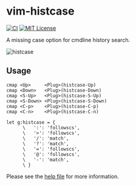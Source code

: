 # vim-histcase

[![CI](https://github.com/obcat/vim-histcase/workflows/CI/badge.svg)](https://github.com/obcat/vim-histcase/actions?query=workflow%3Aci)
[![MIT License](https://img.shields.io/badge/license-MIT-blue.svg)](LICENSE.txt)

A missing case option for cmdline history search.

![histcase](https://user-images.githubusercontent.com/64692680/119843190-46b5d300-bf42-11eb-8b35-49be7c0cf66a.gif)

## Usage

```vim
cmap <Up>     <Plug>(histcase-Up)
cmap <Down>   <Plug>(histcase-Down)
cmap <S-Up>   <Plug>(histcase-S-Up)
cmap <S-Down> <Plug>(histcase-S-Down)
cmap <C-p>    <Plug>(histcase-C-p)
cmap <C-n>    <Plug>(histcase-C-n)

let g:histcase = {
      \   ':': 'followscs',
      \   '>': 'followscs',
      \   '/': 'match',
      \   '?': 'match',
      \   '=': 'followscs',
      \   '@': 'followscs',
      \   '-': 'match',
      \ }
```

Please see the [help file](doc/histcase.jax) for more information.
